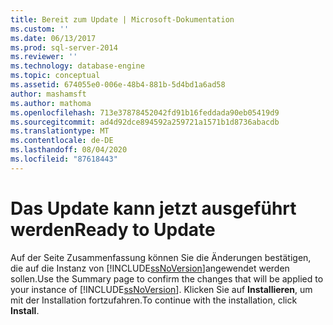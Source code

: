 ```yaml
---
title: Bereit zum Update | Microsoft-Dokumentation
ms.custom: ''
ms.date: 06/13/2017
ms.prod: sql-server-2014
ms.reviewer: ''
ms.technology: database-engine
ms.topic: conceptual
ms.assetid: 674055e0-006e-48b4-881b-5d4bd1a6ad58
author: mashamsft
ms.author: mathoma
ms.openlocfilehash: 713e37878452042fd91b16feddada90eb05419d9
ms.sourcegitcommit: ad4d92dce894592a259721a1571b1d8736abacdb
ms.translationtype: MT
ms.contentlocale: de-DE
ms.lasthandoff: 08/04/2020
ms.locfileid: "87618443"
---
```

# <a name="ready-to-update"></a><span data-ttu-id="939a5-102">Das Update kann jetzt ausgeführt werden</span><span class="sxs-lookup"><span data-stu-id="939a5-102">Ready to Update</span></span>
  <span data-ttu-id="939a5-103">Auf der Seite Zusammenfassung können Sie die Änderungen bestätigen, die auf die Instanz von [!INCLUDE[ssNoVersion](../../includes/ssnoversion-md.md)]angewendet werden sollen.</span><span class="sxs-lookup"><span data-stu-id="939a5-103">Use the Summary page to confirm the changes that will be applied to your instance of [!INCLUDE[ssNoVersion](../../includes/ssnoversion-md.md)].</span></span> <span data-ttu-id="939a5-104">Klicken Sie auf **Installieren**, um mit der Installation fortzufahren.</span><span class="sxs-lookup"><span data-stu-id="939a5-104">To continue with the installation, click **Install**.</span></span>  
  
  
